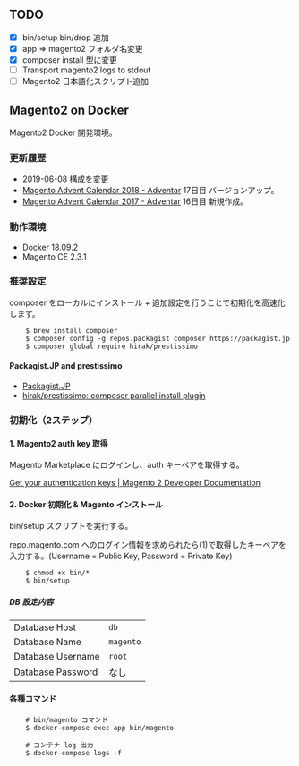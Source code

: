 ## TODO
- [x] bin/setup bin/drop 追加
- [x] app => magento2 フォルダ名変更
- [x] composer install 型に変更
- [ ] Transport magento2 logs to stdout
- [ ] Magento2 日本語化スクリプト追加

## Magento2 on Docker
Magento2 Docker 開発環境。

### 更新履歴
- 2019-06-08 構成を変更
- [Magento Advent Calendar 2018 - Adventar](https://adventar.org/calendars/3176) 17日目 バージョンアップ。
- [Magento Advent Calendar 2017 - Adventar](https://adventar.org/calendars/2349) 16日目 新規作成。

### 動作環境
- Docker 18.09.2
- Magento CE 2.3.1

### 推奨設定
composer をローカルにインストール + 追加設定を行うことで初期化を高速化します。

        $ brew install composer
        $ composer config -g repos.packagist composer https://packagist.jp
        $ composer global require hirak/prestissimo

#### Packagist.JP and prestissimo
- [Packagist.JP](https://packagist.jp/)
- [hirak/prestissimo: composer parallel install plugin](https://github.com/hirak/prestissimo)

### 初期化（2ステップ）
#### 1. Magento2 auth key 取得
Magento Marketplace にログインし、auth キーペアを取得する。

[Get your authentication keys | Magento 2 Developer Documentation](https://devdocs.magento.com/guides/v2.3/install-gde/prereq/connect-auth.html)

#### 2. Docker 初期化 & Magento インストール
bin/setup スクリプトを実行する。

repo.magento.com へのログイン情報を求められたら(1)で取得したキーペアを入力する。(Username = Public Key, Password = Private Key)

        $ chmod +x bin/*
        $ bin/setup

##### DB 設定内容

|  |  |
|:--|:--|
| Database Host | `db` |
| Database Name | `magento` |
| Database Username | `root` |
| Database Password | なし |

#### 各種コマンド

        # bin/magento コマンド
        $ docker-compose exec app bin/magento

        # コンテナ log 出力
        $ docker-compose logs -f
